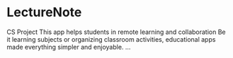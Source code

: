 # LectureNote

CS Project 
This app helps students in remote learning and collaboration
Be it learning subjects or organizing classroom activities, educational apps made everything simpler and enjoyable. ...
